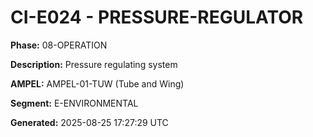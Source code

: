 # CI-E024 - PRESSURE-REGULATOR

**Phase:** 08-OPERATION

**Description:** Pressure regulating system

**AMPEL:** AMPEL-01-TUW (Tube and Wing)

**Segment:** E-ENVIRONMENTAL

**Generated:** 2025-08-25 17:27:29 UTC
